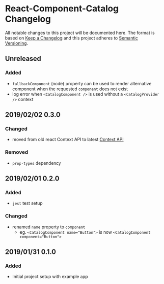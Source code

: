 # React-Component-Catalog Changelog

All notable changes to this project will be documented here. The format is based
on [Keep a Changelog](http://keepachangelog.com/en/1.0.0/) and this project
adheres to [Semantic Versioning](http://semver.org/spec/v2.0.0.html).

## Unreleased

### Added

- `fallbackComponent` (node) property can be used to render alternative component
  when the requested `component` does not exist
- log error when `<CatalogComponent />` is used without a `<CatalogProvider />`
  context

## 2019/02/02 0.3.0

### Changed

- moved from old react Context API to latest [Context API](https://reactjs.org/docs/context.html)

### Removed

- `prop-types` dependency

## 2019/02/01 0.2.0

### Added

- `jest` test setup

### Changed

- renamed `name` property to `component`
  - eg. `<CatalogComponent name="Button">` is now `<CatalogComponent component="Button">`

## 2019/01/31 0.1.0

### Added

- Initial project setup with example app
